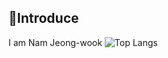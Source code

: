  ## 👋Introduce
I am Nam Jeong-wook 
![Top Langs](https://github-readme-stats.vercel.app/api/top-langs/HelloWook=anuraghazra&layout=compact)
